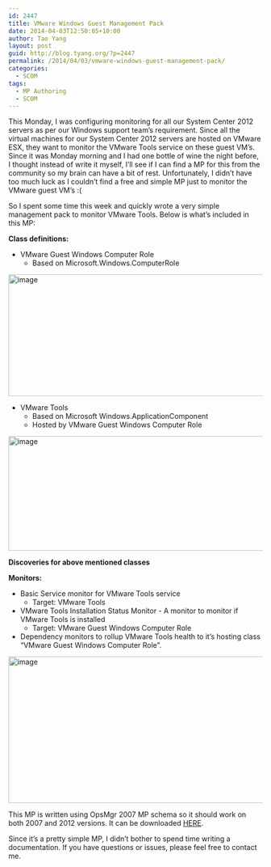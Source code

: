 ```yaml
---
id: 2447
title: VMware Windows Guest Management Pack
date: 2014-04-03T12:50:05+10:00
author: Tao Yang
layout: post
guid: http://blog.tyang.org/?p=2447
permalink: /2014/04/03/vmware-windows-guest-management-pack/
categories:
  - SCOM
tags:
  - MP Authoring
  - SCOM
---
```

This Monday, I was configuring monitoring for all our System Center 2012 servers as per our Windows support team’s requirement. Since all the virtual machines for our System Center 2012 servers are hosted on VMware ESX, they want to monitor the VMware Tools service on these guest VM’s. Since it was Monday morning and I had one bottle of wine the night before, I thought instead of write it myself, I’ll see if I can find a MP for this from the community so my brain can have a bit of rest. Unfortunately, I didn’t have too much luck as I couldn’t find a free and simple MP just to monitor the VMware guest VM’s :(

So I spent some time this week and quickly wrote a very simple management pack to monitor VMware Tools. Below is what’s included in this MP:

<strong>Class definitions:</strong>
<ul>
	<li>VMware Guest Windows Computer Role
<ul>
	<li>Based on Microsoft.Windows.ComputerRole</li>
</ul>
</li>
</ul>
<a href="http://blog.tyang.org/wp-content/uploads/2014/04/image.png"><img style="float: none; margin-left: auto; display: block; margin-right: auto; border: 0px;" title="image" alt="image" src="http://blog.tyang.org/wp-content/uploads/2014/04/image_thumb.png" width="555" height="241" border="0" /></a>
<ul>
	<li>VMware Tools
<ul>
	<li>Based on Microsoft Windows.ApplicationComponent</li>
	<li>Hosted by VMware Guest Windows Computer Role</li>
</ul>
</li>
</ul>
<a href="http://blog.tyang.org/wp-content/uploads/2014/04/image1.png"><img style="display: inline; border: 0px;" title="image" alt="image" src="http://blog.tyang.org/wp-content/uploads/2014/04/image_thumb1.png" width="580" height="227" border="0" /></a>

<strong>Discoveries for above mentioned classes</strong>

<strong>Monitors:</strong>
<ul>
	<li>Basic Service monitor for VMware Tools service
<ul>
	<li>Target: VMware Tools</li>
</ul>
</li>
	<li>VMware Tools Installation Status Monitor - A monitor to monitor if VMware Tools is installed
<ul>
	<li>Target: VMware Guest Windows Computer Role</li>
</ul>
</li>
	<li>Dependency monitors to rollup VMware Tools health to it’s hosting class “VMware Guest Windows Computer Role”.</li>
</ul>
<a href="http://blog.tyang.org/wp-content/uploads/2014/04/image2.png"><img style="display: inline; border: 0px;" title="image" alt="image" src="http://blog.tyang.org/wp-content/uploads/2014/04/image_thumb2.png" width="580" height="290" border="0" /></a>

This MP is written using OpsMgr 2007 MP schema so it should work on both 2007 and 2012 versions. It can be downloaded <a href="http://blog.tyang.org/wp-content/uploads/2014/04/VMware.Guest_.Monitoring.zip">HERE</a>.

Since it’s a pretty simple MP, I didn’t bother to spend time writing a documentation. If you have questions or issues, please feel free to contact me.